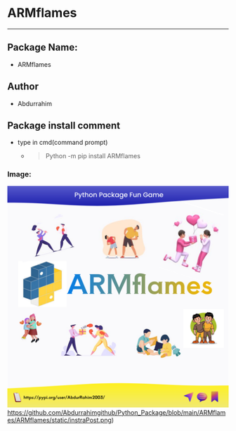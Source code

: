 # ARMflames
___

## Package Name:
- ARMflames

## Author 
- Abdurrahim

## Package install comment

- type in cmd(command prompt)

  - > Python -m pip install ARMflames

### Image:

![Poster](https://github.com/Abdurrahimgithub/Python_Package/blob/main/ARMflames/ARMflames/static/instraPost.png)https://github.com/Abdurrahimgithub/Python_Package/blob/main/ARMflames/ARMflames/static/instraPost.png)
